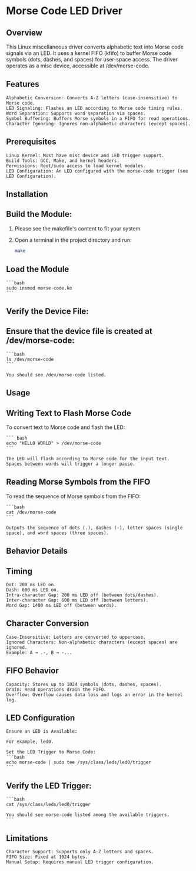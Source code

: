# Morse Code LED Driver
## Overview

This Linux miscellaneous driver converts alphabetic text into Morse code signals via an LED. It uses a kernel FIFO (kfifo) to buffer Morse code symbols (dots, dashes, and spaces) for user-space access. The driver operates as a misc device, accessible at /dev/morse-code.
## Features

    Alphabetic Conversion: Converts A-Z letters (case-insensitive) to Morse code.
    LED Signaling: Flashes an LED according to Morse code timing rules.
    Word Separation: Supports word separation via spaces.
    Symbol Buffering: Buffers Morse symbols in a FIFO for read operations.
    Character Ignoring: Ignores non-alphabetic characters (except spaces).

## Prerequisites

    Linux Kernel: Must have misc device and LED trigger support.
    Build Tools: GCC, Make, and kernel headers.
    Permissions: Root/sudo access to load kernel modules.
    LED Configuration: An LED configured with the morse-code trigger (see LED Configuration).

## Installation
## Build the Module:
1. Please see the makefile's content to fit your system
2. Open a terminal in the project directory and run:

    ``` bash 
    make
    ```

## Load the Module

    ```bash
    sudo insmod morse-code.ko
    ```

## Verify the Device File:

## Ensure that the device file is created at /dev/morse-code:

    ```bash
    ls /dev/morse-code
    ```
    
    You should see /dev/morse-code listed.

## Usage
## Writing Text to Flash Morse Code

To convert text to Morse code and flash the LED:

    ``` bash
    echo "HELLO WORLD" > /dev/morse-code
    ```

    The LED will flash according to Morse code for the input text.
    Spaces between words will trigger a longer pause.

## Reading Morse Symbols from the FIFO

To read the sequence of Morse symbols from the FIFO:

    ```bash
    cat /dev/morse-code
    ```

    Outputs the sequence of dots (.), dashes (-), letter spaces (single space), and word spaces (three spaces).

## Behavior Details
## Timing

    Dot: 200 ms LED on.
    Dash: 600 ms LED on.
    Intra-character Gap: 200 ms LED off (between dots/dashes).
    Inter-character Gap: 600 ms LED off (between letters).
    Word Gap: 1400 ms LED off (between words).

## Character Conversion

    Case-Insensitive: Letters are converted to uppercase.
    Ignored Characters: Non-alphabetic characters (except spaces) are ignored.
    Example: A → .-, B → -...

##  FIFO Behavior

    Capacity: Stores up to 1024 symbols (dots, dashes, spaces).
    Drain: Read operations drain the FIFO.
    Overflow: Overflow causes data loss and logs an error in the kernel log.

## LED Configuration

    Ensure an LED is Available:

    For example, led0.

    Set the LED Trigger to Morse Code:
    ```bash
    echo morse-code | sudo tee /sys/class/leds/led0/trigger
    ```
## Verify the LED Trigger:
    ```bash
    cat /sys/class/leds/led0/trigger

    You should see morse-code listed among the available triggers.
    ```
## Limitations

    Character Support: Supports only A-Z letters and spaces.
    FIFO Size: Fixed at 1024 bytes.
    Manual Setup: Requires manual LED trigger configuration.


